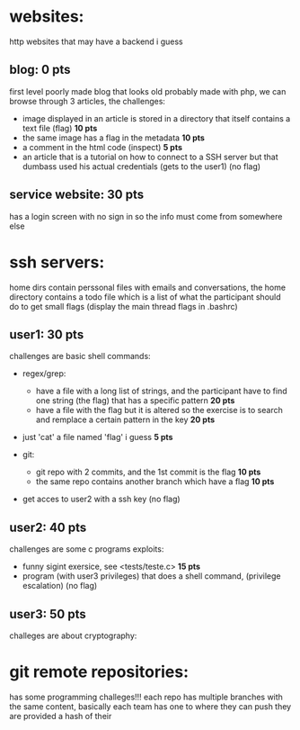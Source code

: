 # websites:
http websites that may have a backend i guess

## blog: **0 pts**
first level 
poorly made blog that looks old probably made with php,
we can browse through 3 articles,
the challenges:
- image displayed in an article is stored in a directory
    that itself contains a text file (flag) **10 pts**
- the same image has a flag in the metadata **10 pts**
- a comment in the html code (inspect) **5 pts**
- an article that is a tutorial on how to connect to a SSH server
    but that dumbass used his actual credentials (gets to the user1) (no flag)

## service website: **30 pts**
has a login screen with no sign in so the info must come from somewhere else

# ssh servers:
home dirs contain perssonal files with emails and conversations,
the home directory contains a todo file which is a list of
    what the participant should do to get small flags
(display the main thread flags in .bashrc)

## user1: **30 pts**
challenges are basic shell commands:

- regex/grep:
    - have a file with a long list of strings, and the participant have to find one string (the flag) that has a specific pattern **20 pts**
    - have a file with the flag but it is altered so the exercise is to search and remplace a certain pattern in the key **20 pts**

- just 'cat' a file named 'flag' i guess **5 pts**

- git:
    - git repo with 2 commits, and the 1st commit is the flag **10 pts**
    - the same repo contains another branch which have a flag **10 pts**

- get acces to user2 with a ssh key (no flag)

## user2: **40 pts**
challenges are some c programs exploits:

- funny sigint exersice, see <tests/teste.c> **15 pts**
- program (with user3 privileges) that does a shell command, (privilege escalation) (no flag)

## user3: **50 pts**
challeges are about cryptography:

# git remote repositories:
has some programming challeges!!!
each repo has multiple branches with the same content, basically each team has one to where they can push
they are provided a hash of their 

## 
